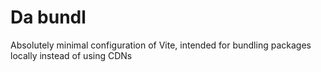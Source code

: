 # Da bundl

Absolutely minimal configuration of Vite, intended for bundling packages locally instead of using CDNs
